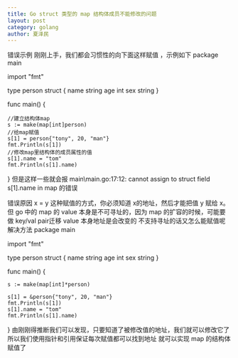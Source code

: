 ```yaml
---
title: Go struct 类型的 map 结构体成员不能修改的问题
layout: post
category: golang
author: 夏泽民
---
```

错误示例
刚刚上手，我们都会习惯性的向下面这样赋值 ，示例如下
package main

import "fmt"

type person struct {
	name string
	age  int
	sex  string
}

func main() {

    //建立结构体map
	s := make(map[int]person)
	//给map赋值 
	s[1] = person{"tony", 20, "man"}
	fmt.Println(s[1])
	//修改map里结构体的成员属性的值
	s[1].name = "tom"
	fmt.Println(s[1].name)
}
但是这样一些就会报 main\main.go:17:12: cannot assign to struct field s[1].name in map 的错误
<!-- more -->
错误原因
x = y 这种赋值的方式，你必须知道 x的地址，然后才能把值 y 赋给 x。
但 go 中的 map 的 value 本身是不可寻址的，因为 map 的扩容的时候，可能要做 key/val pair迁移
value 本身地址是会改变的
不支持寻址的话又怎么能赋值呢
解决方法
package main

import "fmt"

type person struct {
	name string
	age  int
	sex  string
}

func main() {

	s := make(map[int]*person)

	s[1] = &person{"tony", 20, "man"}
	fmt.Println(s[1])
	s[1].name = "tom"
	fmt.Println(s[1].name)
}
由刚刚得推断我们可以发现，只要知道了被修改值的地址，我们就可以修改它了
所以我们使用指针和引用保证每次赋值都可以找到地址
就可以实现 map 的结构体赋值了
